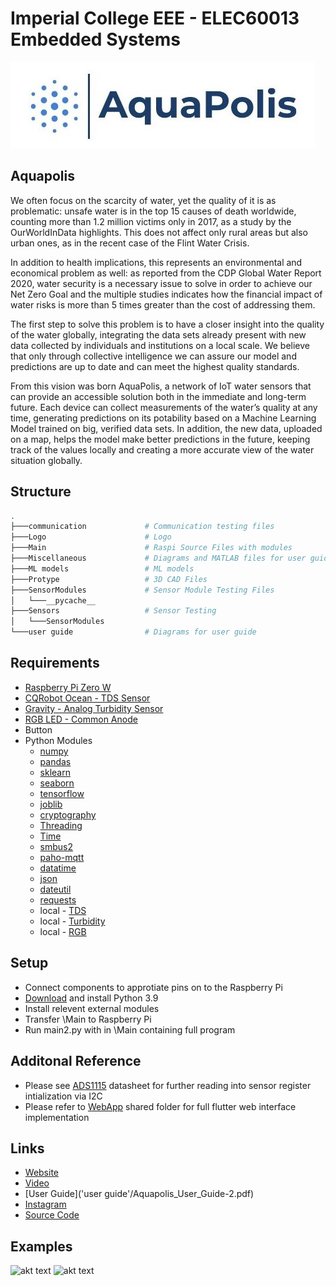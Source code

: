 # Imperial College EEE - ELEC60013 Embedded Systems

![akt text](/Logo/logo.png?raw=true)

## Aquapolis

We often focus on the scarcity of water, yet the quality of it is as problematic: unsafe
water is in the top 15 causes of death worldwide, counting more than 1.2 million
victims only in 2017, as a study by the OurWorldInData highlights. This does not
affect only rural areas but also urban ones, as in the recent case of the Flint Water
Crisis.

In addition to health implications, this represents an environmental and economical problem as well: as reported from the CDP Global Water Report 2020, water
security is a necessary issue to solve in order to achieve our Net Zero Goal and the
multiple studies indicates how the financial impact of water risks is more than 5
times greater than the cost of addressing them.

The first step to solve this problem is to have a closer insight into the quality of the
water globally, integrating the data sets already present with new data collected by
individuals and institutions on a local scale. We believe that only through collective
intelligence we can assure our model and predictions are up to date and can meet
the highest quality standards.

From this vision was born AquaPolis, a network of IoT water sensors that can provide an accessible solution both in the immediate and long-term future. Each device can collect measurements of the water’s quality at any time, generating predictions on its potability based on a Machine Learning Model trained on big, verified
data sets. In addition, the new data, uploaded on a map, helps the model make better predictions in the future, keeping track of the values locally and creating a more
accurate view of the water situation globally.

## Structure

```bash
.
├───communication             # Communication testing files
├───Logo                      # Logo
├───Main                      # Raspi Source Files with modules
├───Miscellaneous             # Diagrams and MATLAB files for user guide
├───ML models                 # ML models
├───Protype                   # 3D CAD Files
├───SensorModules             # Sensor Module Testing Files
│   └───__pycache__
├───Sensors                   # Sensor Testing
│   └───SensorModules
└───user guide                # Diagrams for user guide
```

## Requirements

- [Raspberry Pi Zero W](https://www.raspberrypi.com/products/raspberry-pi-zero-w/)
- [CQRobot Ocean - TDS Sensor](https://www.amazon.co.uk/CQRobot-Ocean-Compatible-Scientific-Laboratory/dp/B08KXRHK7H/ref=asc_df_B08KXRHK7H/?tag=googshopuk-21&linkCode=df0&hvadid=463156464627&hvpos=&hvnetw=g&hvrand=10496818325336570027&hvpone=&hvptwo=&hvqmt=&hvdev=c&hvdvcmdl=&hvlocint=&hvlocphy=1006886&hvtargid=pla-1105654156265&psc=1)
- [Gravity - Analog Turbidity Sensor](https://thepihut.com/products/gravity-analog-turbidity-sensor-for-arduino)
- [RGB LED - Common Anode](https://www.switchelectronics.co.uk/rgb-5mm-led-common-anode?gclid=CjwKCAiAyPyQBhB6EiwAFUuaknjoZDOvCiegB7PQRNGGT4M-8GdJmlnJEkNEyYxgr4OTNf9sPEa3QhoCVQYQAvD_BwE)
- Button
- Python Modules
  - [numpy](https://numpy.org)
  - [pandas](https://pandas.pydata.org)
  - [sklearn](https://scikit-learn.org/stable/)
  - [seaborn](https://pypi.org/project/seaborn/)
  - [tensorflow](https://www.tensorflow.org)
  - [joblib](https://pypi.org/project/joblib/)
  - [cryptography](https://pypi.org/project/cryptography/)
  - [Threading](https://docs.python.org/3.9/library/threading.html)
  - [Time](https://docs.python.org/3.9/library/time.html)
  - [smbus2](https://pypi.org/project/smbus2/)
  - [paho-mqtt](https://pypi.org/project/paho-mqtt/)
  - [datatime](https://docs.python.org/3.9/library/datetime.html)
  - [json](https://docs.python.org/3.9/library/json.html)
  - [dateutil](https://dateutil.readthedocs.io/en/stable/)
  - [requests](https://pypi.org/project/requests/)
  - local - [TDS](https://github.com/mp619/Aqua-Polis/blob/master/Main/TDS.py)
  - local - [Turbidity](https://github.com/mp619/Aqua-Polis/blob/master/Main/Turbidity.py)
  - local - [RGB](https://github.com/mp619/Aqua-Polis/blob/master/Main/RGB.py)

## Setup
- Connect components to approtiate pins on to the Raspberry Pi
- [Download](https://www.python.org/downloads/) and install Python 3.9
- Install relevent external modules
- Transfer \Main to Raspberry Pi
- Run main2.py with in \Main containing full program

## Additonal Reference
- Please see [ADS1115](https://www.ti.com/lit/ds/symlink/ads1114.pdf?ts=1646227673693&ref_url=https%253A%252F%252Fwww.google.co.za%252F) datasheet for further reading into sensor register intialization via I2C
- Please refer to [WebApp](https://imperiallondon-my.sharepoint.com/:f:/g/personal/st819_ic_ac_uk/EoQVA6fin6ZFqeSijLbOCq8BSeelOjj9dkYSWtxEH0-T_A?e=NFWUiY) shared folder for full flutter web interface implementation

## Links
- [Website](https://aquapolis23.web.app/#/)
- [Video](https://www.youtube.com/watch?v=wYGQqHpmxyM&ab_channel=MartinPrusa)
- [User Guide]('user guide'/Aquapolis_User_Guide-2.pdf)
- [Instagram](https://www.instagram.com/aqua_polis_official/)
- [Source Code](https://github.com/mp619/Aqua-Polis)

## Examples

![akt text](/Logo/Reading.gif)
![akt text](/Logo/Map.gif)
